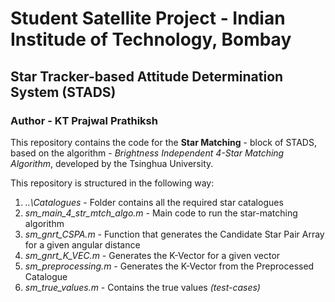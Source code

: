 # Student Satellite Project - Indian Institude of Technology, Bombay

## Star Tracker-based Attitude Determination System (STADS)

### Author - KT Prajwal Prathiksh

This repository contains the code for the **Star Matching** - block of STADS, based on the algorithm - *Brightness Independent 4-Star Matching Algorithm*, developed by the Tsinghua University.

This repository is structured in the following way:
1. *..\Catalogues* - Folder contains all the required star catalogues
1. *sm_main_4_str_mtch_algo.m* - Main code to run the star-matching algorithm
1. *sm_gnrt_CSPA.m* - Function that generates the Candidate Star Pair Array for a given angular distance 
1. *sm_gnrt_K_VEC.m* - Generates the K-Vector for a given vector
1. *sm_preprocessing.m* - Generates the K-Vector from the Preprocessed Catalogue
1. *sm_true_values.m* - Contains the true values *(test-cases)*